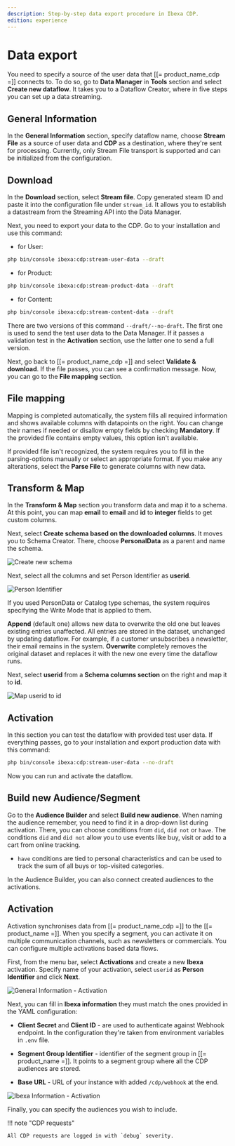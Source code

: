 ```yaml
---
description: Step-by-step data export procedure in Ibexa CDP.
edition: experience
---
```


# Data export

You need to specify a source of the user data that [[= product_name_cdp =]] connects to.
To do so, go to **Data Manager** in **Tools** section and select **Create new dataflow**.
It takes you to a Dataflow Creator, where in five steps you can set up a data streaming.

## General Information

In the **General Information** section, specify dataflow name,
choose **Stream File** as a source of user data and **CDP** as a destination,
where they're sent for processing.
Currently, only Stream File transport is supported and can be initialized from the configuration. 

## Download

In the **Download** section, select **Stream file**. 
Copy generated steam ID and paste it into the configuration file under `stream_id`.
It allows you to establish a datastream from the Streaming API into the Data Manager.

Next, you need to export your data to the CDP.
Go to your installation and use this command:

- for User:

```bash
php bin/console ibexa:cdp:stream-user-data --draft
```

- for Product:

```bash
php bin/console ibexa:cdp:stream-product-data --draft
```

- for Content:

```bash
php bin/console ibexa:cdp:stream-content-data --draft
```

There are two versions of this command `--draft/--no-draft`.
The first one is used to send the test user data to the Data Manager.
If it passes a validation test in the **Activation** section, use the latter one to send a full version.

Next, go back to [[= product_name_cdp =]] and select **Validate & download**.
If the file passes, you can see a confirmation message.
Now, you can go to the **File mapping** section.

## File mapping

Mapping is completed automatically, the system fills all required information and shows available columns with datapoints on the right.
You can change their names if needed or disallow empty fields by checking **Mandatory**.
If the provided file contains empty values, this option isn't available.

If provided file isn't recognized, the system requires you to fill in the parsing-options manually or select an appropriate format.
If you make any alterations, select the **Parse File** to generate columns with new data.

## Transform & Map

In the **Transform & Map** section you transform data and map it to a schema.
At this point, you can map **email** to **email** and **id** to **integer**  fields to get custom columns.

Next, select **Create schema based on the downloaded columns**.
It moves you to Schema Creator.
There, choose **PersonalData** as a parent and name the schema. 

![Create new schema](cdp_create_new_schema.png)

Next, select all the columns and set Person Identifier as **userid**.

![Person Identifier](cdp_person_identifier.png)

If you used PersonData or Catalog type schemas, the system requires
specifying the Write Mode that is applied to them.

**Append** (default one) allows new data to overwrite the old one but leaves existing entries unaffected.
All entries are stored in the dataset, unchanged by updating dataflow.
For example, if a customer unsubscribes a newsletter, their email remains in the system.
**Overwrite** completely removes the original dataset and replaces it with the new one every time the dataflow runs.

Next, select **userid** from a **Schema columns section** on the right and map it to **id**.

![Map userid to id](cdp_userid_mapid.png)

## Activation

In this section you can test the dataflow with provided test user data.
If everything passes, go to your installation and export production data with this command:

```bash
php bin/console ibexa:cdp:stream-user-data --no-draft
```

Now you can run and activate the dataflow.

## Build new Audience/Segment

Go to the **Audience Builder** and select **Build new audience**.
When naming the audience remember, you need to find it in a drop-down list during activation.
There, you can choose conditions from `did`, `did not` or `have`.
The conditions `did` and `did not` allow you to use events like buy, visit or add to a cart from online tracking.
- `have` conditions are tied to personal characteristics and can be used to track the sum of all buys or top-visited categories.

In the Audience Builder, you can also connect created audiences to the activations.

## Activation

Activation synchronises data from [[= product_name_cdp =]] to the [[= product_name =]].
When you specify a segment, you can activate it on multiple communication channels, such as newsletters or commercials.
You can configure multiple activations based data flows.

First, from the menu bar, select **Activations** and create a new **Ibexa** activation.
Specify name of your activation, select `userid` as **Person Identifier** and click **Next**.

![General Information - Activation](cdp_activation_general_info.png)

Next, you can fill in **Ibexa information** they must match the ones provided in the YAML configuration:

- **Client Secret** and **Client ID** - are used to authenticate against Webhook endpoint. In the configuration they're taken from environment variables in `.env` file.

- **Segment Group Identifier** - identifier of the segment group in [[= product_name =]]. It points to a segment group where all the CDP audiences are stored.
- **Base URL** - URL of your instance with added `/cdp/webhook` at the end.

![Ibexa Information - Activation](cdp_activation_ibexa_info.png)

Finally, you can specify the audiences you wish to include.

!!! note "CDP requests"

    All CDP requests are logged in with `debug` severity.
